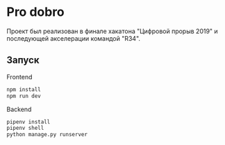 # Pro dobro

Проект был реализован в финале хакатона "Цифровой прорыв 2019" и последующей акселерации командой "R34".

## Запуск

Frontend
```bash
npm install
npm run dev
```

Backend
```bash
pipenv install
pipenv shell
python manage.py runserver
```